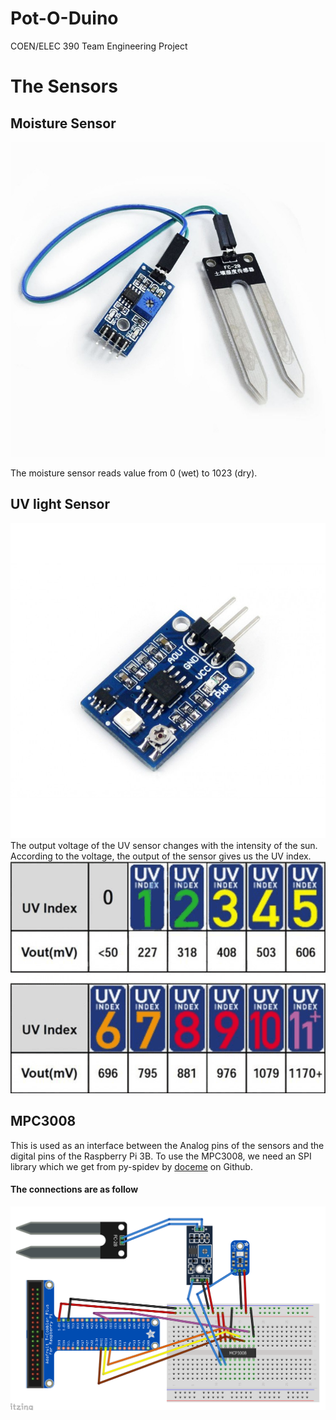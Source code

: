 # Pot-O-Duino
COEN/ELEC 390 Team Engineering Project

# The Sensors 
## Moisture Sensor
![Image of Moisture Sensor](docs/images/moisture.jpg?raw=true)

The moisture sensor reads value from 0 (wet) to 1023 (dry). 
## UV light Sensor
![Image of Light Sensor](docs/images/uvsensor.jpg?raw=true)
The output voltage of the UV sensor changes with the intensity of the sun. 
According to the voltage, the output of the sensor gives us the UV index. 
![UVindex](docs/images/UVindex.png?raw=true "UVindex")

## MPC3008 
This is used as an interface between the Analog pins of the sensors and the digital pins
of the Raspberry Pi 3B. To use the MPC3008, we need an SPI library which we get from py-spidev by [doceme](https://github.com/doceme/py-spidev) on Github.

#### The connections are as follow
![Connections](docs/images/fritzingconnections.png)
